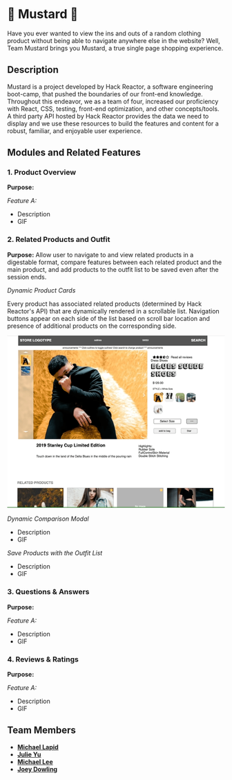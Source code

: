 # 🌭 Mustard 🌭

Have you ever wanted to view the ins and outs of a random clothing product without being able to navigate anywhere else in the website? Well, Team Mustard brings you Mustard, a true single page shopping experience.

## Description

Mustard is a project developed by Hack Reactor, a software engineering boot-camp, that pushed the boundaries of our front-end knowledge. Throughout this endeavor, we as a team of four, increased our proficiency with React, CSS, testing, front-end optimization, and other concepts/tools. A third party API hosted by Hack Reactor provides the data we need to display and we use these resources to build the features and content for a robust, familiar, and enjoyable user experience.

## Modules and Related Features

### 1. Product Overview
**Purpose:**

*Feature A:*
* Description
* GIF

### 2. Related Products and Outfit
**Purpose:** Allow user to navigate to and view related products in a digestable format, compare features between each related product and the main product, and add products to the outfit list to be saved even after the session ends.

*Dynamic Product Cards*

Every product has associated related products (determined by Hack Reactor's API) that are dynamically rendered in a scrollable list. Navigation buttons appear on each side of the list based on scroll bar location and presence of additional products on the corresponding side.

![](dynamic-product-cards.gif)

*Dynamic Comparison Modal*
* Description
* GIF

*Save Products with the Outfit List*
* Description
* GIF

### 3. Questions & Answers
**Purpose:**

*Feature A:*
* Description
* GIF

### 4. Reviews & Ratings
**Purpose:**

*Feature A:*
* Description
* GIF

## Team Members
* **[Michael Lapid](https://github.com/addessosf)**
* **[Julie Yu](https://github.com/xoxohorses)**
* **[Michael Lee](https://github.com/msilee85)**
* **[Joey Dowling](https://github.com/jdowling55)**
